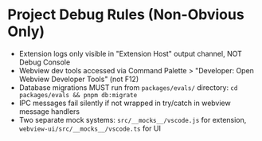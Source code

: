 # Project Debug Rules (Non-Obvious Only)

- Extension logs only visible in "Extension Host" output channel, NOT Debug Console
- Webview dev tools accessed via Command Palette > "Developer: Open Webview Developer Tools" (not F12)
- Database migrations MUST run from `packages/evals/` directory: `cd packages/evals && pnpm db:migrate`
- IPC messages fail silently if not wrapped in try/catch in webview message handlers
- Two separate mock systems: `src/__mocks__/vscode.js` for extension, `webview-ui/src/__mocks__/vscode.ts` for UI
